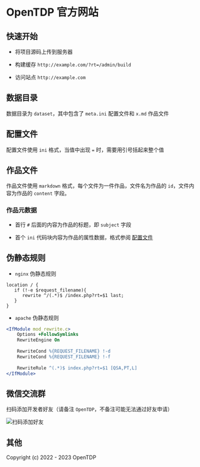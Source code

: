 # OpenTDP 官方网站

## 快速开始

- 将项目源码上传到服务器

- 构建缓存 `http://example.com/?rt=/admin/build`

- 访问站点 `http://example.com`

## 数据目录

数据目录为 `dataset`，其中包含了 `meta.ini` 配置文件和 `x.md` 作品文件

## 配置文件

配置文件使用 `ini` 格式，当值中出现 `=` 时，需要用引号括起来整个值

## 作品文件

作品文件使用 `markdown` 格式，每个文件为一件作品，文件名为作品的 `id`，文件内容为作品的 `content` 字段。

### 作品元数据

- 首行 `#` 后面的内容为作品的标题，即 `subject` 字段

- 首个 `ini` 代码块内容为作品的属性数据，格式参阅 [配置文件](#配置文件)

## 伪静态规则

- `nginx` 伪静态规则

```nginx
location / {
   if (!-e $request_filename){
      rewrite ^/(.*)$ /index.php?rt=$1 last;
   }
}
```

- `apache` 伪静态规则

```apache
<IfModule mod_rewrite.c>
    Options +FollowSymlinks
    RewriteEngine On
  
    RewriteCond %{REQUEST_FILENAME} !-d
    RewriteCond %{REQUEST_FILENAME} !-f
  
    RewriteRule ^(.*)$ index.php?rt=$1 [QSA,PT,L]
</IfModule>
```

## 微信交流群

扫码添加开发者好友（请备注 `OpenTDP`，不备注可能无法通过好友申请）

![扫码添加好友](https://docs.opentdp.org/static/weixin-qr.jpg)

## 其他

Copyright (c) 2022 - 2023 OpenTDP
